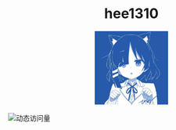 # <div align="center">hee1310</div>

<p align="center">
  </a>
    <img width = "150" src="resources/hee1310.png">
  </a>
</p>

![动态访问量](https://count.kjchmc.cn/get/@hee1310?theme=gelbooru)  